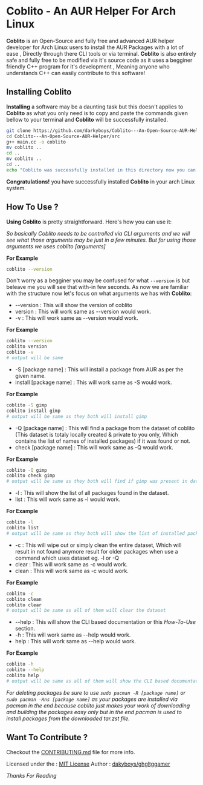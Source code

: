 # Coblito - An AUR Helper For Arch Linux
**Coblito** is an Open-Source and fully free and advanced AUR helper developer for Arch Linux users to install the AUR Packages with a lot of ease , Directly through there CLI tools or via terminal. **Coblito** is also entirely safe and fully free to be modified via it's source code as it uses a begginer friendly C++ program for it's development , Meaning anyone who understands C++ can easily contribute to this software!

## Installing Coblito
**Installing** a software may be a daunting task but this doesn't applies to **Coblito** as what you only need is to copy and paste the commands given bellow to your terminal and **Coblito** will be successfully installed.
```bash
git clone https://github.com/darkyboys/Coblito---An-Open-Source-AUR-Helper.git
cd Coblito---An-Open-Source-AUR-Helper/src
g++ main.cc -o coblito
mv coblito ..
cd ..
mv coblito ..
cd ..
echo "Coblito was successfully installed in this directory now you can move the coblito bin anywhere you want, It's recomended to place it in your environment path to access it from anywhere eg '/usr/local/bin'"
```

**Congratulations!** you have successfully installed **Coblito** in your arch Linux system.

## How To Use ?
**Using Coblito** is pretty straightforward. Here's how you can use it:

*So basically Coblito needs to be controlled via CLI arguments and we will see what those arguments may be just in a few minutes. But for using those arguments we uses coblito [arguments]*

**For Example**
```bash
coblito --version
```
Don't worry as a begginer you may be confused for what `--version` is but beleave me you will see that with-in few seconds.
As now we are familiar with the structure now let's focus on what arguments we has with **Coblito**:
 - --version : This will show the version of coblito
 - version : This will work same as --version would work.
 - -v : This will work same as --version would work.

**For Example**
```bash
coblito --version
coblito version
coblito -v
# output will be same
```
 - -S [package name] : This will install a package from AUR as per the given name.
 - install [package name] : This will work same as -S would work.

**For Example**
```bash
coblito -S gimp
coblito install gimp
# output will be same as they both will install gimp
```

 - -Q [package name] : This will find a package from the dataset of coblito (This dataset is totaly locally created & private to you only, Which contains the list of names of installed packages) if it was found or not.
 - check [package name] : This will work same as -Q would work.

**For Example**
```bash
coblito -Q gimp
coblito check gimp
# output will be same as they both will find if gimp was present in dataset or not
```

 - -l : This will show the list of all packages found in the dataset.
 - list : This will work same as -l would work.

**For Example**
```bash
coblito -l
coblito list
# output will be same as they both will show the list of installed packages
```

 - -c : This will wipe out or simply clean the entire dataset, Which will result in not found anymore result for older packages when use a command which uses dataset eg. -l or -Q
 - clear : This will work same as -c would work.
 - clean : This will work same as -c would work.

**For Example**
```bash
coblito -c
coblito clean
coblito clear
# output will be same as all of them will clear the dataset
```

 - --help : This will show the CLI based documentation or this *How-To-Use* section.
 - -h : This will work same as --help would work.
 - help : This will work same as --help would work.

 **For Example**
```bash
coblito -h
coblito --help
coblito help
# output will be same as all of them will show the CLI based documentation
```

*For deleting packages be sure to use `sudo pacman -R [package name]` or `sudo pacman -Rns [package name]` as your packages are installed via pacman in the end because coblito just makes your work of downloading and building the packages easy only but in the end pacman is used to install packages from the downloaded tar.zst file.*

## Want To Contribute ?
Checkout the <a href="CONTRIBUTING.md">CONTRIBUTING.md</a> file for more info.

Licensed under the : <a href="LICENSE">MIT License</a>
Author : <a href="https://github.com/darkyboys">dakyboys/ghgltggamer</a>

*Thanks For Reading*